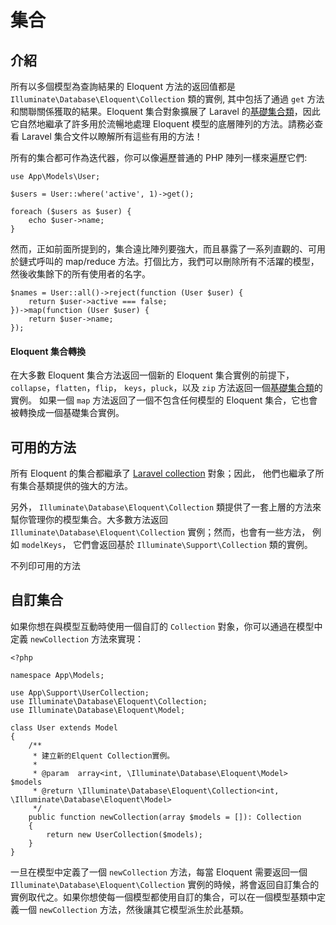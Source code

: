 # 集合

## 介紹

所有以多個模型為查詢結果的 Eloquent 方法的返回值都是 `Illuminate\Database\Eloquent\Collection` 類的實例, 其中包括了通過 `get` 方法和關聯關係獲取的結果。Eloquent 集合對象擴展了 Laravel 的[基礎集合類](/docs/laravel/10.x/collections)，因此它自然地繼承了許多用於流暢地處理 Eloquent 模型的底層陣列的方法。請務必查看 Laravel 集合文件以瞭解所有這些有用的方法！

所有的集合都可作為迭代器，你可以像遍歷普通的 PHP 陣列一樣來遍歷它們:

    use App\Models\User;

    $users = User::where('active', 1)->get();

    foreach ($users as $user) {
        echo $user->name;
    }

然而，正如前面所提到的，集合遠比陣列要強大，而且暴露了一系列直觀的、可用於鏈式呼叫的 map/reduce 方法。打個比方，我們可以刪除所有不活躍的模型，然後收集餘下的所有使用者的名字。

    $names = User::all()->reject(function (User $user) {
        return $user->active === false;
    })->map(function (User $user) {
        return $user->name;
    });

#### Eloquent 集合轉換

在大多數 Eloquent 集合方法返回一個新的 Eloquent 集合實例的前提下，`collapse`，`flatten`，`flip`， `keys`，`pluck`，以及 `zip` 方法返回一個[基礎集合類](/docs/laravel/10.x/collections)的實例。 如果一個 `map` 方法返回了一個不包含任何模型的 Eloquent 集合，它也會被轉換成一個基礎集合實例。

## 可用的方法

所有 Eloquent 的集合都繼承了 [Laravel collection](/docs/laravel/10.x/collectionsmd#available-methods) 對象；因此， 他們也繼承了所有集合基類提供的強大的方法。

另外， `Illuminate\Database\Eloquent\Collection` 類提供了一套上層的方法來幫你管理你的模型集合。大多數方法返回 `Illuminate\Database\Eloquent\Collection` 實例；然而，也會有一些方法， 例如 `modelKeys`， 它們會返回基於 `Illuminate\Support\Collection` 類的實例。

不列印可用的方法

## 自訂集合

如果你想在與模型互動時使用一個自訂的 `Collection` 對象，你可以通過在模型中定義 `newCollection` 方法來實現：

    <?php

    namespace App\Models;

    use App\Support\UserCollection;
    use Illuminate\Database\Eloquent\Collection;
    use Illuminate\Database\Eloquent\Model;

    class User extends Model
    {
        /**
         * 建立新的Elquent Collection實例。
         *
         * @param  array<int, \Illuminate\Database\Eloquent\Model>  $models
         * @return \Illuminate\Database\Eloquent\Collection<int, \Illuminate\Database\Eloquent\Model>
         */
        public function newCollection(array $models = []): Collection
        {
            return new UserCollection($models);
        }
    }

一旦在模型中定義了一個 `newCollection` 方法，每當 Eloquent 需要返回一個 `Illuminate\Database\Eloquent\Collection` 實例的時候，將會返回自訂集合的實例取代之。如果你想使每一個模型都使用自訂的集合，可以在一個模型基類中定義一個 `newCollection` 方法，然後讓其它模型派生於此基類。

